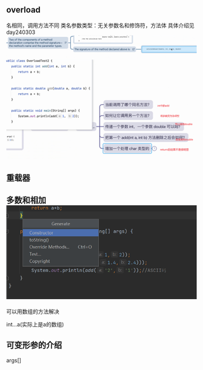 ## overload 
名相同，调用方法不同
类名参数类型：无关参数名和修饰符，方法体
具体介绍见day240303
![img_2.png](img_2.png)
![img.png](img.png)
## 重载器


## 多数和相加![img_1.png](img_1.png)
可以用数组的方法解决

int...a(实际上是a的数组)

## 可变形参的介绍
args[]